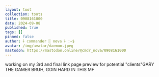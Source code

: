 ```yaml
---
layout: toot
collection: toots
title: 0908161000
date: 2024-09-08
published: true
tags: []
pinned: false
author: ⸸ commander ░ nova ⸸ :~$
avatar: /img/avatar/daemon.jpeg
mastodon: https://mastodon.online/@cmdr_nova/0908161000
---
```


working on my 3rd and final link page preview for potential "clients"GARY THE GAMER BRUH, GOIN HARD IN THIS MF
